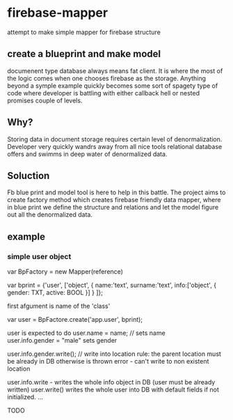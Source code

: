 # firebase-mapper
attempt to make simple mapper for firebase structure

## create a blueprint and make model
documenent type database always means fat client. It is where the most of the logic comes when one chooses firebase as the storage. 
Anything beyond a symple example quickly becomes some sort of spagety type of code where developer is battling with either callback hell 
or nested promises couple of levels. 

## Why?
Storing data in document storage requires certain level of denormalization. Developer very quickly wandrs away from all nice tools relational database
offers and swimms in deep water of denormalized data.

## Soluction
Fb blue print and model tool is here to help in this battle.  The project aims to create factory method which creates firebase friendly data mapper, where in blue print we
define the structure and relations and let the model figure out all the denormalized data.

## example
### simple user object

var BpFactory = new Mapper(reference)

var bprint = {'user', ['object', 
	{
		name:'text', 
		surname:'text', 
		info:['object', { 
			gender: TXT, 
			active: BOOL
		}]
	}
]};

first afgument is name of the 'class'

var user = BpFactore.create('app.user', bprint);

user is expected to do
user.name = name; // sets name\
user.info.gender = "male" sets gender

user.info.gender.write(); // write into location
rule: the parent location must be already in DB otherwise is thrown error - can't write to non existent location

user.info.write - writes the whole info object in DB (user must be already written)
user.write() writes the whole user into DB with default fields if not initialized.
...

TODO
